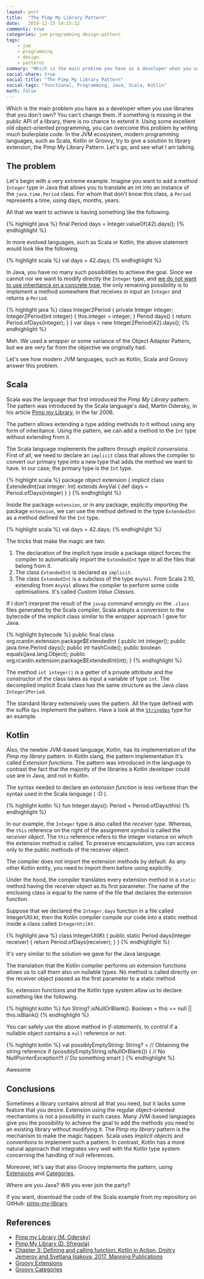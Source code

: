 ```yaml
---
layout: post
title:  "The Pimp My Library Pattern"
date:   2019-12-15 14:15:12
comments: true
categories: jvm programming design-pattern
tags:
    - jvm
    - programming
    - design
    - patterns
summary: "Which is the main problem you have as a developer when you use libraries that you don't own? You can't change them. If something is missing in the public API of a library, there is no chance to extend it. Using some excellent old object-oriented programming, you can overcome this problem by writing much boilerplate code. In the JVM ecosystem, modern programming languages, such as Scala, Kotlin or Groovy, try to give a solution to library extension, the Pimp My Library Pattern."
social-share: true
social-title: "The Pimp My Library Pattern"
social-tags: "functional, Programming, Java, Scala, Kotlin"
math: false
---
```


Which is the main problem you have as a developer when you use libraries that you don't own? You can't change them. If something is missing in the public API of a library, there is no chance to extend it. Using some excellent old object-oriented programming, you can overcome this problem by writing much boilerplate code. In the JVM ecosystem, modern programming languages, such as Scala, Kotlin or Groovy, try to give a solution to library extension, the Pimp My Library Pattern. Let's go, and see what I am talking.

## The problem

Let's begin with a very extreme example. Imagine you want to add a method `Integer` type in Java that allows you to translate an int into an instance of the `java.time.Period` class. For whom that don't know this class, a `Period` represents a time, using days, months, years.

All that we want to achieve is having something like the following.

{% highlight java %}
final Period days = Integer.valueOf(42).days();
{% endhighlight %}

In more evolved languages, such as Scala or Kotlin, the above statement would look like the following.

{% highlight scala %}
val days = 42.days;
{% endhighlight %}

In Java, you have no many such possibilities to achieve the goal. Since we cannot nor we want to modify directly the `Integer` type, and [we do not want to use inheritance on a concrete type](http://rcardin.github.io/design/programming/oop/fp/2018/07/27/the-secret-life-of-objects-part-2.html), the only remaining possibility is to implement a method somewhere that receives in input an `Integer` and returns a `Period`.

{% highlight java %}
class Integer2Period {
    private Integer integer;
    Integer2Period(int integer) {
        this.integer = integer;
    }
    Period days() {
        return Period.ofDays(integer);
    }
}
var days = new Integer2Period(42).days();
{% endhighlight %}

Meh. We used a _wrapper_ or some variance of the Object Adapter Pattern, but we are very far from the objective we originally had.

Let's see how modern JVM languages, such as Kotlin, Scala and Groovy answer this problem.

## Scala

Scala was the language that first introduced the _Pimp My Library_ pattern. The pattern was introduced by the Scala language's dad, Martin Odersky, in his article [Pimp my Library](https://www.artima.com/weblogs/viewpost.jsp?thread=179766), in the far 2006. 

The pattern allows extending a type adding methods to it without using any form of inheritance. Using the pattern, we can add a method to the `Int` type without extending from it.

The Scala language implements the pattern through _implicit conversions_. First of all, we need to declare an `implicit` class that allows the compiler to convert our primary type into a new type that adds the method we want to have. In our case, the primary type is the `Int` type.

{% highlight scala %}
package object extension { 
  implicit class ExtendedInt(val integer: Int) extends AnyVal {
    def days = Period.ofDays(integer)
  }
}
{% endhighlight %}

Inside the package `extension`, or in any package, explicitly importing the package `extension`, we can use the method defined in the type `ExtendedInt` as a method defined for the `Int` type.

{% highlight scala %}
val days = 42.days;
{% endhighlight %}

The tricks that make the magic are two: 

1. The declaration of the implicit type inside a package object forces the compiler to automatically import the `ExtendedInt` type in all the files that belong from it.
2. The class `ExtendedInt` is declared as `implicit`.
3. The class `ExtendedInt` is a subclass of the type `AnyVal`. From Scala 2.10, extending from `AnyVal` allows the compiler to perform some code optimisations. It's called _Custom Value Classes_.

If I don't interpret the result of the `javap` command wrongly on the `.class` files generated by the Scala compiler, Scala adopts a conversion to the bytecode of the implicit class similar to the _wrapper_ approach I gave for Java.

{% highlight bytecode %}
public final class org.rcardin.extension.package$ExtendedInt {
  public int integer();
  public java.time.Period days();
  public int hashCode();
  public boolean equals(java.lang.Object);
  public org.rcardin.extension.package$ExtendedInt(int);
}
{% endhighlight %}

The method `int integer()` is a getter of a private attribute and the constructor of the class takes as input a variable of type `int`. The decompiled implicit Scala class has the same structure as the Java class `Integer2Period`.

The standard library extensively uses the pattern. All the type defined with the suffix `Ops` implement the pattern. Have a look at the [`StringOps`](https://www.scala-lang.org/api/2.12.2/scala/collection/immutable/StringOps.html) type for an example.

## Kotlin

Also, the newbie JVM-based language, Kotlin, has its implementation of the _Pimp my library_ pattern. In Kotlin slang, the pattern implementation it's called _Extension functions_. The pattern was introduced in the language to contrast the fact that the majority of the libraries a Kotlin developer could use are in Java, and not in Kotlin.

The syntax needed to declare an _extension function_ is less verbose than the syntax used in the Scala language ( :O ).

{% highlight kotlin %}
fun Integer.days(): Period = Period.ofDays(this)
{% endhighlight %}

In our example, the `Integer` type is also called the _receiver type_. Whereas, the `this` reference on the right of the assignment symbol is called the _receiver object_. The `this` reference refers to the integer instance on which the extension method is called. To preserve encapsulation, you can access only to the public methods of the receiver object.

The compiler does not import the extension methods by default. As any other Kotlin entity, you need to import them before using explicitly.

Under the hood, the compiler translates every extension method in a `static` method having the receiver object as its first parameter. The name of the enclosing class is equal to the name of the file that declares the extension function.

Suppose that we declared the `Integer.days` function in a file called IntegerUtil.kt, then the Kotlin compiler compile our code into a static method inside a class called `IntegerUtilKt`.

{% highlight java %}
class IntegerUtilKt {
    public static Period days(Integer receiver) {
        return Period.ofDays(receiver);
    }
}
{% endhighlight %}

It's very similar to the solution we gave for the Java language.

The translation that the Kotlin compiler performs on extension functions allows us to call them also on nullable types. No method is called directly on the receiver object passed as the first parameter to a static method.

So, extension functions and the Kotlin type system allow us to declare something like the following.

{% highlight kotlin %}
fun String?.isNullOrBlank(): Boolean = this == null || this.isBlank()
{% endhighlight %}

You can safely use the above method in _if-statements_, to control if a nullable object contains a `null` reference or not.

{% highlight kotlin %}
val possiblyEmptyString: String? = // Obtaining the string reference
if (possiblyEmptyString.isNullOrBlank()) { // No NullPointerException!!!
    // Do something smart
}
{% endhighlight %}

Awesome

## Conclusions

Sometimes a library contains almost all that you need, but it lacks some feature that you desire. Extension using the regular object-oriented mechanisms is not a possibility in such cases. Many JVM-based languages give you the possibility to achieve the goal to add the methods you need to an existing library without modifying it. The _Pimp my library_ pattern is the mechanism to make the magic happen. Scala uses _implicit objects_ and conventions to implement such a pattern. In contrast, Kotlin has a more natural approach that integrates very well with the Kotlin type system concerning the handling of null references.

Moreover, let's say that also Groovy implements the pattern, using [Extensions](https://www.baeldung.com/groovy-metaprogramming#extensions) and [Categories](https://www.baeldung.com/groovy-categories).

Where are you Java? Will you ever join the party?

If you want, download the code of the Scala example from my repository on GitHub: [pimp-my-library](https://github.com/rcardin/pimp-my-library).

## References

- [Pimp my Library (M. Odersky)](https://www.artima.com/weblogs/viewpost.jsp?thread=179766)
- [Pimp My Library (D. Sfregola)](https://danielasfregola.com/2015/06/08/pimp-my-library/)
- [Chapter 3: Defining and calling function. Kotlin in Action, Dmitry Jemerov and Svetlana Isakova, 2017,
Manning Publications](https://www.manning.com/books/kotlin-in-action)
- [Groovy Extensions](https://www.baeldung.com/groovy-metaprogramming#extensions)
- [Groovy Categories](https://www.baeldung.com/groovy-categories)
